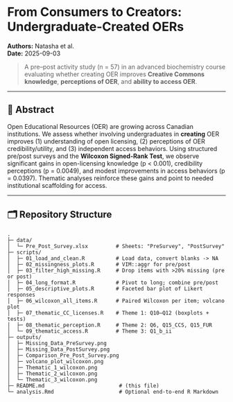 # From Consumers to Creators: Undergraduate-Created OERs

**Authors:** Natasha et al.  
**Date:** 2025-09-03 

> A pre–post activity study (n = 57) in an advanced biochemistry course evaluating whether creating OER improves **Creative Commons knowledge**, **perceptions of OER**, and **ability to access OER**.

---

## 🔎 Abstract

Open Educational Resources (OER) are growing across Canadian institutions. We assess whether involving undergraduates in **creating** OER improves (1) understanding of open licensing, (2) perceptions of OER credibility/utility, and (3) independent access behaviors. Using structured pre/post surveys and the **Wilcoxon Signed-Rank Test**, we observe significant gains in open-licensing knowledge (p < 0.001), credibility perceptions (p = 0.0049), and modest improvements in access behaviors (p = 0.0397). Thematic analyses reinforce these gains and point to needed institutional scaffolding for access.

---

## 🗂️ Repository Structure

```text
.
├─ data/
│  └─ Pre_Post_Survey.xlsx         # Sheets: "PreSurvey", "PostSurvey"
├─ scripts/
│  ├─ 01_load_and_clean.R          # Load data, convert blanks -> NA
│  ├─ 02_missingness_plots.R       # VIM::aggr for pre/post
│  ├─ 03_filter_high_missing.R     # Drop items with >20% missing (pre or post)
│  ├─ 04_long_format.R             # Pivot to long; combine pre/post
│  ├─ 05_descriptive_plots.R       # Faceted bar plot of Likert responses
│  ├─ 06_wilcoxon_all_items.R      # Paired Wilcoxon per item; volcano plot
│  ├─ 07_thematic_CC_licenses.R    # Theme 1: Q10–Q12 (boxplots + tests)
│  ├─ 08_thematic_perception.R     # Theme 2: Q6, Q15_CCS, Q15_FUR
│  └─ 09_thematic_access.R         # Theme 3: Q1_b_ii
├─ outputs/
│  ├─ Missing_Data_PreSurvey.png
│  ├─ Missing_Data_PostSurvey.png
│  ├─ Comparison_Pre_Post_Survey.png
│  ├─ volcano_plot_wilcoxon.png
│  ├─ Thematic_1_wilcoxon.png
│  ├─ Thematic_2_wilcoxon.png
│  └─ Thematic_3_wilcoxon.png
├─ README.md                        # (this file)
└─ analysis.Rmd                     # Optional end-to-end R Markdown
